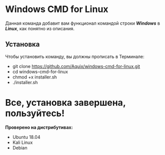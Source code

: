 **Windows CMD for Linux**
=========================
Данная команда добавит вам функционал командой строки ***Windows*** в ***Linux***, как понятно из описания.

**Установка**
-------------
Чтобы установить команду, вы должны прописать в Терминале:
- git clone https://github.com/Aquix/windows-cmd-for-linux.git
- cd windows-cmd-for-linux
- chmod +x installer.sh
- ./installer.sh

**Все, установка завершена, пользуйтесь!** 
=============================
**Проверено на дистрибутивах:**
- Ubuntu 18.04
- Kali Linux
- Debian
